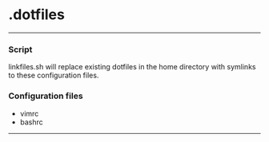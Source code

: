 # .dotfiles
___
### Script
linkfiles.sh will replace existing dotfiles in the home directory with symlinks to these configuration files.

### Configuration files

* vimrc
* bashrc
___

